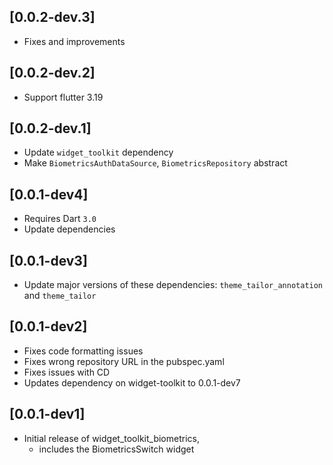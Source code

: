 ## [0.0.2-dev.3]
- Fixes and improvements

## [0.0.2-dev.2]
- Support flutter 3.19

## [0.0.2-dev.1]
- Update `widget_toolkit` dependency
- Make `BiometricsAuthDataSource`, `BiometricsRepository` abstract

## [0.0.1-dev4]
- Requires Dart `3.0`
- Update dependencies

## [0.0.1-dev3]
- Update major versions of these dependencies: `theme_tailor_annotation` and `theme_tailor`

## [0.0.1-dev2]
- Fixes code formatting issues
- Fixes wrong repository URL in the pubspec.yaml
- Fixes issues with CD
- Updates dependency on widget-toolkit to 0.0.1-dev7

## [0.0.1-dev1]
- Initial release of widget_toolkit_biometrics,
  - includes the BiometricsSwitch widget
